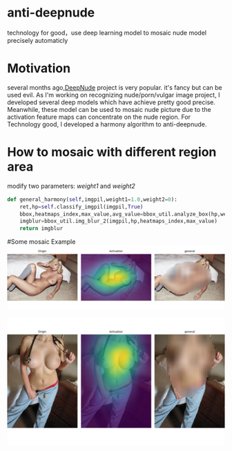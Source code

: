 # anti-deepnude
technology for good，use deep learning model to mosaic nude model precisely automaticly

# Motivation
  several months ago,[DeepNude](https://github.com/stacklikemind/deepnude_official) project is very popular. it's fancy but can be used evil.
  As I'm working on recognizing nude/porn/vulgar image project, I developed several deep models which have achieve pretty good precise. 
  Meanwhile, these model can be used to mosaic nude picture due to the activation feature maps can concentrate on the nude region. For Technology good, I developed a harmony algorithm to anti-deepnude.
 
# How to mosaic with different region area
   modify two parameters: *weight1* and  *weight2*  
```python
def general_harmony(self,imgpil,weight1=1.0,weight2=0):
	ret,hp=self.classify_imgpil(imgpil,True)
	bbox,heatmaps_index,max_value,avg_value=bbox_util.analyze_box(hp,weight1,weight2)
	imgblur=bbox_util.img_blur_2(imgpil,hp,heatmaps_index,max_value)
	return imgblur
```
 
#Some mosaic Example
![example1](https://github.com/1093842024/anti-deepnude/blob/master/results/0_anti_deepnude.jpg)

![example3](https://github.com/1093842024/anti-deepnude/blob/master/results/2_anti_deepnude.jpg)

